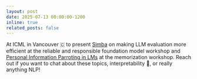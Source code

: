 ```yaml
---
layout: post
date: 2025-07-13 00:00:00-1200
inline: true
related_posts: false
---
```


At ICML in Vancouver 🇨 to present [Simba](https://nishantsubramani.github.io/assets/pdf/simba_paper.pdf) on making LLM evaluation more efficient at the reliable and responsible foundation model workshop and [Personal Information Parroting in LMs](https://nishantsubramani.github.io/assets/pdf/pi_paper.pdf) at the memorization workshop. Reach out if you want to chat about these topics, interpretability 🔎, or really anything NLP! 
